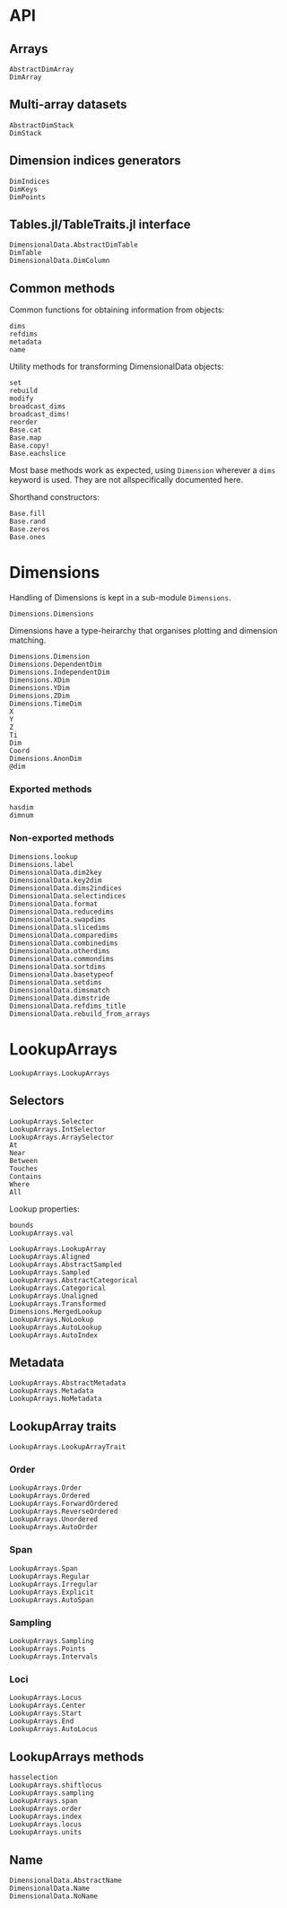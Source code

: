 
# API

## Arrays

```@docs
AbstractDimArray
DimArray
```

## Multi-array datasets

```@docs
AbstractDimStack
DimStack
```

## Dimension indices generators

```@docs
DimIndices
DimKeys
DimPoints
```

## Tables.jl/TableTraits.jl interface

```@docs
DimensionalData.AbstractDimTable
DimTable
DimensionalData.DimColumn
```

## Common methods

Common functions for obtaining information from objects:

```@docs
dims
refdims
metadata
name
```

Utility methods for transforming DimensionalData objects:

```@docs
set
rebuild
modify
broadcast_dims
broadcast_dims!
reorder
Base.cat
Base.map
Base.copy!
Base.eachslice
```

Most base methods work as expected, using `Dimension` wherever a `dims`
keyword is used. They are not allspecifically documented here.


Shorthand constructors:

```@docs
Base.fill
Base.rand
Base.zeros
Base.ones
```

# Dimensions

Handling of Dimensions is kept in a sub-module `Dimensions`.

```@docs
Dimensions.Dimensions
```

Dimensions have a type-heirarchy that organises plotting and
dimension matching.

```@docs
Dimensions.Dimension
Dimensions.DependentDim
Dimensions.IndependentDim
Dimensions.XDim
Dimensions.YDim
Dimensions.ZDim
Dimensions.TimeDim
X
Y
Z
Ti
Dim
Coord
Dimensions.AnonDim
@dim
```

### Exported methods

```@docs
hasdim
dimnum
```


### Non-exported methods

```@docs
Dimensions.lookup
Dimensions.label
DimensionalData.dim2key
DimensionalData.key2dim
DimensionalData.dims2indices
DimensionalData.selectindices
DimensionalData.format
DimensionalData.reducedims
DimensionalData.swapdims
DimensionalData.slicedims
DimensionalData.comparedims
DimensionalData.combinedims
DimensionalData.otherdims
DimensionalData.commondims
DimensionalData.sortdims
DimensionalData.basetypeof
DimensionalData.setdims
DimensionalData.dimsmatch
DimensionalData.dimstride
DimensionalData.refdims_title
DimensionalData.rebuild_from_arrays
```

# LookupArrays

```@docs
LookupArrays.LookupArrays
```

## Selectors

```@docs
LookupArrays.Selector
LookupArrays.IntSelector
LookupArrays.ArraySelector
At
Near
Between
Touches
Contains
Where
All
```

Lookup properties:

```@docs
bounds
LookupArrays.val
```

```@docs
LookupArrays.LookupArray
LookupArrays.Aligned
LookupArrays.AbstractSampled
LookupArrays.Sampled
LookupArrays.AbstractCategorical
LookupArrays.Categorical
LookupArrays.Unaligned
LookupArrays.Transformed
Dimensions.MergedLookup
LookupArrays.NoLookup
LookupArrays.AutoLookup
LookupArrays.AutoIndex
```

## Metadata

```@docs
LookupArrays.AbstractMetadata
LookupArrays.Metadata
LookupArrays.NoMetadata
```

## LookupArray traits

```@docs
LookupArrays.LookupArrayTrait
```

### Order

```@docs
LookupArrays.Order
LookupArrays.Ordered
LookupArrays.ForwardOrdered
LookupArrays.ReverseOrdered
LookupArrays.Unordered
LookupArrays.AutoOrder
```

### Span

```@docs
LookupArrays.Span
LookupArrays.Regular
LookupArrays.Irregular
LookupArrays.Explicit
LookupArrays.AutoSpan
```

### Sampling

```@docs
LookupArrays.Sampling
LookupArrays.Points
LookupArrays.Intervals
```

### Loci

```@docs
LookupArrays.Locus
LookupArrays.Center
LookupArrays.Start
LookupArrays.End
LookupArrays.AutoLocus
```

## LookupArrays methods

```@docs
hasselection
LookupArrays.shiftlocus
LookupArrays.sampling
LookupArrays.span
LookupArrays.order
LookupArrays.index
LookupArrays.locus
LookupArrays.units
```

## Name

```@docs
DimensionalData.AbstractName
DimensionalData.Name
DimensionalData.NoName
```
